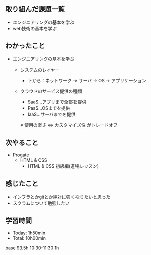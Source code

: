 ## 取り組んだ課題一覧
- エンジニアリングの基本を学ぶ
- web技術の基本を学ぶ

## わかったこと
- エンジニアリングの基本を学ぶ
  - システムのレイヤー
    - 下から：ネットワーク → サーバ → OS → アプリケーション
  - クラウドのサービス提供の種類
    - SaaS...アプリまで全部を提供
    - PaaS...OSまでを提供
    - IaaS...サーバまでを提供  
    
    ※ 使用の楽さ ⇔ カスタマイズ性 がトレードオフ

## 次やること
- Progate
  - HTML & CSS
    - HTML & CSS 初級編(道場レッスン)

## 感じたこと
- インフラとかgitとか絶対に強くなりたいと思った
- スクラムについて勉強したい

## 学習時間
- Today: 1h50min
- Total: 10h00min

base 93.5h
10:30-11:30 1h
